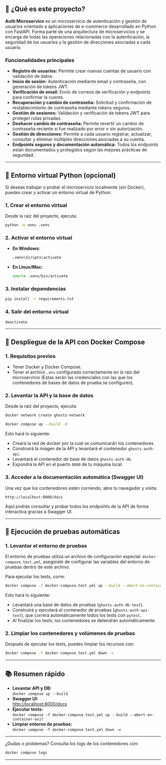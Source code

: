 ## 📖 ¿Qué es este proyecto?

**Auth Microservice** es un microservicio de autenticación y gestión de usuarios orientado a aplicaciones de e-commerce desarrollado en Python con FastAPI. Forma parte de una arquitectura de microservicios y se encarga de todas las operaciones relacionadas con la autenticación, la seguridad de los usuarios y la gestión de direcciones asociadas a cada usuario.

### Funcionalidades principales

- **Registro de usuarios:** Permite crear nuevas cuentas de usuario con validación de datos.
- **Inicio de sesión:** Autenticación mediante email y contraseña, con generación de tokens JWT.
- **Verificación de email:** Envío de correos de verificación y endpoints para confirmar la cuenta.
- **Recuperación y cambio de contraseña:** Solicitud y confirmación de restablecimiento de contraseña mediante tokens seguros.
- **Gestión de sesiones:** Validación y verificación de tokens JWT para proteger rutas privadas.
- **Deshacer cambio de contraseña:** Permite revertir un cambio de contraseña reciente si fue realizado por error o sin autorización.
- **Gestión de direcciones:** Permite a cada usuario registrar, actualizar, consultar y eliminar múltiples direcciones asociadas a su cuenta.
- **Endpoints seguros y documentación automática:** Todos los endpoints están documentados y protegidos según las mejores prácticas de seguridad.

---

## 🐍 Entorno virtual Python (opcional)

Si deseas trabajar o probar el microservicio localmente (sin Docker), puedes crear y activar un entorno virtual de Python:

### 1. Crear el entorno virtual

Desde la raíz del proyecto, ejecuta:

```sh
python -m venv .venv
```

### 2. Activar el entorno virtual

- **En Windows:**
  ```sh
  .venv\Scripts\activate
  ```
- **En Linux/Mac:**
  ```sh
  source .venv/bin/activate
  ```

### 3. Instalar dependencias

```sh
pip install -r requirements.txt
```

### 4. Salir del entorno virtual

```sh
deactivate
```

---

## 🚀 Despliegue de la API con Docker Compose

### 1. Requisitos previos

- Tener Docker y Docker Compose.
- Tener el archivo `.env` configurado correctamente en la raíz del microservicio (Estas serán las credenciales con las que los contenedores de bases de datos de prueba se configuren).

### 2. Levantar la API y la base de datos

Desde la raíz del proyecto, ejecuta:
```sh
docker network create ghosts-network
```

```sh
docker compose up --build -d
```

Esto hará lo siguiente:
- Creará la red de docker por la cual se comunicarán los contenedores.
- Construirá la imagen de la API y levantará el contenedor `ghosts-auth-api`.
- Levantará el contenedor de base de datos `ghosts-auth-db`.
- Expondrá la API en el puerto `8000` de tu máquina local.

### 3. Acceder a la documentación automática (Swagger UI)

Una vez que los contenedores estén corriendo, abre tu navegador y visita:

```
http://localhost:8000/docs
```

Aquí podrás consultar y probar todos los endpoints de la API de forma interactiva gracias a Swagger UI.

---

## 🧪 Ejecución de pruebas automáticas

### 1. Levantar el entorno de pruebas

El entorno de pruebas utiliza un archivo de configuración especial: `docker-compose.test.yml`, asegúrate de configurar las variables del entorno de pruebas dentro de este archivo.

Para ejecutar los tests, corre:

```sh
docker compose -f docker-compose.test.yml up --build --abort-on-container-exit
```

Esto hará lo siguiente:
- Levantará una base de datos de pruebas (`ghosts-auth-db-test`).
- Construirá y ejecutará el contenedor de pruebas (`ghosts-auth-api-test`), que correrá automáticamente todos los tests con `pytest`.
- Al finalizar los tests, los contenedores se detendrán automáticamente.

### 2. Limpiar los contenedores y volúmenes de pruebas

Después de ejecutar los tests, puedes limpiar los recursos con:

```sh
docker compose -f docker-compose.test.yml down -v
```

---

## 📚 Resumen rápido

- **Levantar API y DB:**  
  `docker compose up --build`
- **Swagger UI:**  
  [http://localhost:8000/docs](http://localhost:8000/docs)
- **Ejecutar tests:**  
  `docker compose -f docker-compose.test.yml up --build --abort-on-container-exit`
- **Limpiar entorno de pruebas:**  
  `docker compose -f docker-compose.test.yml down -v`

---

¿Dudas o problemas? Consulta los logs de los contenedores con:

```sh
docker compose logs
```

---